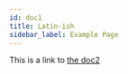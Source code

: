 ```yaml
---
id: doc1
title: Latin-ish
sidebar_label: Example Page
---
```


This is a link to [the doc2](dir1/doc2.md)  

